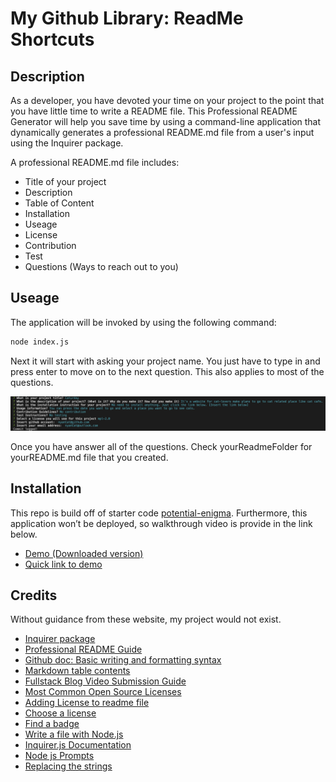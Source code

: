 # My Github Library: ReadMe Shortcuts

## Description
As a developer, you have devoted your time on your project to the point that you have little time to write a README file. This Professional README Generator will help you save time by using a command-line application that dynamically generates a professional README.md file from a user's input using the Inquirer package.

A professional README.md file includes:
* Title of your project
* Description
* Table of Content
* Installation
* Useage
* License
* Contribution
* Test
* Questions (Ways to reach out to you)

## Useage
The application will be invoked by using the following command:
```bash
node index.js
```
Next it will start with asking your project name. You just have to type in and press enter to move on to the next question. This also applies to most of the questions.

![screenshotOfTerminal](./image/TerminalExample.png)

Once you have answer all of the questions. Check yourReadmeFolder for yourREADME.md file that you created.

## Installation
This repo is build off of starter code [potential-enigma](https://github.com/coding-boot-camp/potential-enigma). Furthermore, this application won’t be deployed, so walkthrough video is provide in the link below.

* [Demo (Downloaded version)](./image/HowToGenerateReadmefile.webm)
* [Quick link to demo](https://drive.google.com/file/d/1TLcELSSIRNMBAUoX9rRcxszfHffoJjsd/view)

## Credits
Without guidance from these website, my project would not exist.

* [Inquirer package](https://www.npmjs.com/package/inquirer/v/8.2.4)
* [Professional README Guide](https://coding-boot-camp.github.io/full-stack/github/professional-readme-guide) 
* [Github doc: Basic writing and formatting syntax](https://docs.github.com/en/get-started/writing-on-github/getting-started-with-writing-and-formatting-on-github/basic-writing-and-formatting-syntax)
* [Markdown table contents](https://linuxhint.com/markdown-table-contents/)
* [Fullstack Blog Video Submission Guide](https://coding-boot-camp.github.io/full-stack/computer-literacy/video-submission-guide)
* [Most Common Open Source Licenses](https://snyk.io/learn/open-source-licenses/)
* [Adding License to readme file](https://www.davidketcheson.info/2015/05/13/add_a_readme.html)
* [Choose a license](https://choosealicense.com/)
* [Find a badge](https://shields.io/)
* [Write a file with Node.js](https://nodejs.dev/en/learn/writing-files-with-nodejs/)
* [Inquirer.js Documentation](https://www.npmjs.com/package/inquirer/v/8.2.4)
* [Node js Prompts](https://cto.ai/docs/nodejs-prompts)
* [Replacing the strings](https://stackoverflow.com/questions/5865257/finding-a-substring-and-inserting-another-string)